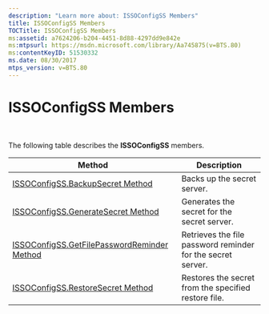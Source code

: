 ```yaml
---
description: "Learn more about: ISSOConfigSS Members"
title: ISSOConfigSS Members
TOCTitle: ISSOConfigSS Members
ms:assetid: a7624206-b204-4451-8d88-4297dd9e842e
ms:mtpsurl: https://msdn.microsoft.com/library/Aa745875(v=BTS.80)
ms:contentKeyID: 51530332
ms.date: 08/30/2017
mtps_version: v=BTS.80
---
```


# ISSOConfigSS Members

 

The following table describes the **ISSOConfigSS** members.

<table>
<thead>
<tr class="header">
<th>Method</th>
<th>Description</th>
</tr>
</thead>
<tbody>
<tr class="odd">
<td><a href="issoconfigss-backupsecret-method.md">ISSOConfigSS.BackupSecret Method</a></td>
<td>Backs up the secret server.</td>
</tr>
<tr class="even">
<td><a href="issoconfigss-generatesecret-method.md">ISSOConfigSS.GenerateSecret Method</a></td>
<td>Generates the secret for the secret server.</td>
</tr>
<tr class="odd">
<td><a href="issoconfigss-getfilepasswordreminder-method.md">ISSOConfigSS.GetFilePasswordReminder Method</a></td>
<td>Retrieves the file password reminder for the secret server.</td>
</tr>
<tr class="even">
<td><a href="issoconfigss-restoresecret-method.md">ISSOConfigSS.RestoreSecret Method</a></td>
<td>Restores the secret from the specified restore file.</td>
</tr>
</tbody>
</table>

